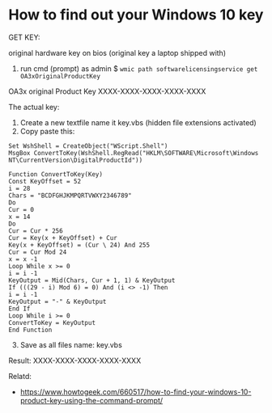# How to find out your Windows 10 key

GET KEY:

original hardware key on bios (original key a laptop shipped with)
1. run cmd (prompt) as admin
$ `wmic path softwarelicensingservice get OA3xOriginalProductKey`

OA3x original Product Key
XXXX-XXXX-XXXX-XXXX-XXXX

The actual key:
1. Create a new textfile name it key.vbs (hidden file extensions activated)
2. Copy paste this:

```
Set WshShell = CreateObject("WScript.Shell")
MsgBox ConvertToKey(WshShell.RegRead("HKLM\SOFTWARE\Microsoft\Windows NT\CurrentVersion\DigitalProductId"))

Function ConvertToKey(Key)
Const KeyOffset = 52
i = 28
Chars = "BCDFGHJKMPQRTVWXY2346789"
Do
Cur = 0
x = 14
Do
Cur = Cur * 256
Cur = Key(x + KeyOffset) + Cur
Key(x + KeyOffset) = (Cur \ 24) And 255
Cur = Cur Mod 24
x = x -1
Loop While x >= 0
i = i -1
KeyOutput = Mid(Chars, Cur + 1, 1) & KeyOutput
If (((29 - i) Mod 6) = 0) And (i <> -1) Then
i = i -1
KeyOutput = "-" & KeyOutput
End If
Loop While i >= 0
ConvertToKey = KeyOutput
End Function
```

3. Save as all files name: key.vbs

Result:
XXXX-XXXX-XXXX-XXXX-XXXX

Relatd:

* <https://www.howtogeek.com/660517/how-to-find-your-windows-10-product-key-using-the-command-prompt/>
